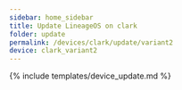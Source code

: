 ```yaml
---
sidebar: home_sidebar
title: Update LineageOS on clark
folder: update
permalink: /devices/clark/update/variant2
device: clark_variant2
---
```

{% include templates/device_update.md %}
